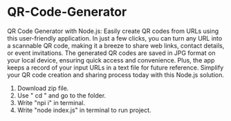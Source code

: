 # QR-Code-Generator
QR Code Generator with Node.js: Easily create QR codes from URLs using this user-friendly application. In just a few clicks, you can turn any URL into a scannable QR code, making it a breeze to share web links, contact details, or event invitations. The generated QR codes are saved in JPG format on your local device, ensuring quick access and convenience. Plus, the app keeps a record of your input URLs in a text file for future reference. Simplify your QR code creation and sharing process today with this Node.js solution.

1. Download zip file.
2. Use " cd " and go to the folder.
3. Write "npi i" in terminal.
4. Write "node index.js" in terminal to run project.
